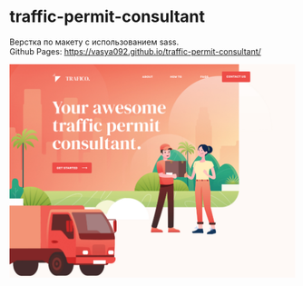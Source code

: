 # traffic-permit-consultant
Верстка по макету с использованием sass.  
Github Pages: https://vasya092.github.io/traffic-permit-consultant/


![main block photo](https://github.com/vasya092/traffic-permit-consultant/blob/master/preview.png?raw=true)
